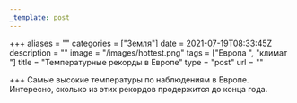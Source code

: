 ```yaml
---
_template: post
---
```


+++
aliases = ""
categories = ["Земля"]
date = 2021-07-19T08:33:45Z
description = ""
image = "/images/hottest.png"
tags = ["Европа ", "климат "]
title = "Температурные рекорды в Европе"
type = "post"
url = ""

+++
Самые высокие температуры по наблюдениям в Европе.   
Интересно, сколько из этих рекордов продержится до конца года. 
